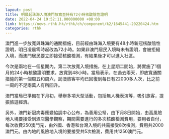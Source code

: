 ```yaml
---
layout: post
title: 明晨起珠海入境澳門放寬至持有72小時核酸陰性證明
date: 2022-04-24 19:52:11.000000000 +08:00
link: https://news.rthk.hk/rthk/ch/component/k2/1645441-20220424.htm
categories: rthk
---
```


澳門進一步放寬與珠海的通關措施，目前經由珠海入境要有48小時新冠核酸陰性證明，明日凌晨零時起改為72小時。如果非澳門居民入境時未有證明，會被拒絕入境，而澳門居民要立即接受核酸檢測，有結果後才可以進入社區。

今次是兩地在一個星期內，第二次放寬入境措施，在上星期二開始，將實施了1個月的24小時核酸證明要求，放寬到48小時。當局表示，在過去兩天，即放寬通關措施的第一個周五和周六，訪澳旅客平均已回復到每日有22000多人次，比之前一周的不足兩萬人有所回升。

澳門當局已準備在下月初，舉辦多項大型活動，包括無人機表演等，吸引旅客，提振旅遊經濟。

另外，澳門新冠病毒應變協調中心公布，為善用公帑，由下月8日開始，由高風險地入境要接受到酒店醫學觀察，期間需要進行的多次核酸檢測費用，要用者自付，每次收費250澳門元，由外國、香港和台灣入境的共需接受8次檢測，費用共2000澳門元。由內地的風險地入境的要接受共5次檢測，費用共1250澳門元。
